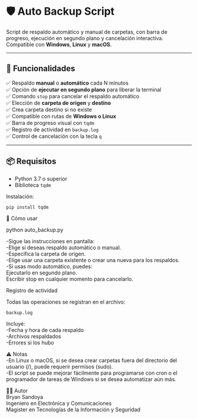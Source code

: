 # 🛡️ Auto Backup Script

Script de respaldo automático y manual de carpetas, con barra de progreso, ejecución en segundo plano y cancelación interactiva. Compatible con **Windows**, **Linux** y **macOS**.

---

## 🚀 Funcionalidades

✅ Respaldo **manual** o **automático** cada N minutos  
✅ Opción de **ejecutar en segundo plano** para liberar la terminal  
✅ Comando `stop` para cancelar el respaldo automático  
✅ Elección de **carpeta de origen** y **destino**  
✅ Crea carpeta destino si no existe  
✅ Compatible con rutas de **Windows o Linux**  
✅ Barra de progreso visual con `tqdm`  
✅ Registro de actividad en `backup.log`  
✅ Control de cancelación con la tecla `q`  

---

## 📦 Requisitos

- Python 3.7 o superior
- Biblioteca `tqdm`

Instalación:
```bash
pip install tqdm
```
🧪 Cómo usar

python auto_backup.py

-Sigue las instrucciones en pantalla:  
-Elige si deseas respaldo automático o manual.  
-Especifica la carpeta de origen.  
-Elige usar una carpeta existente o crear una nueva para los respaldos.  
-Si usas modo automático, puedes:  
  Ejecutarlo en segundo plano.  
  Escribir stop en cualquier momento para cancelarlo.  
    
Registro de actividad  

Todas las operaciones se registran en el archivo:

    backup.log

Incluye:  
-Fecha y hora de cada respaldo  
-Archivos respaldados  
-Errores si los hubo

⚠️ Notas  
-En Linux o macOS, si se desea crear carpetas fuera del directorio del usuario (/), puede requerir permisos (sudo).  
-El script se puede mejorar fácilmente para programarse con cron o el programador de tareas de Windows si se desea automatizar aún más.


👨‍💻 Autor  
Bryan Sandoya  
Ingeniero en Electrónica y Comunicaciones  
Magister en Tecnologías de la Información y Seguridad


